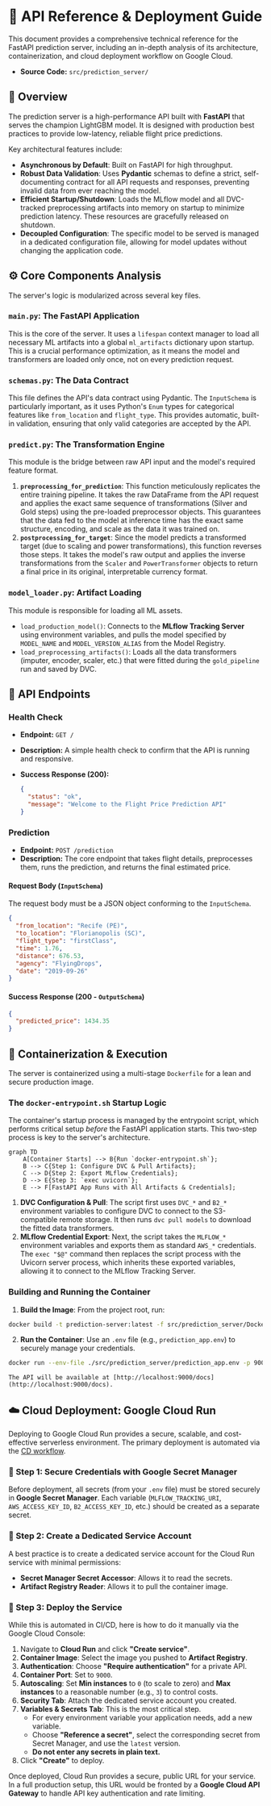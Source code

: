 # 🚀 API Reference & Deployment Guide

This document provides a comprehensive technical reference for the FastAPI prediction server, including an in-depth analysis of its architecture, containerization, and cloud deployment workflow on Google Cloud.

-   **Source Code:** `src/prediction_server/`

## 🎯 Overview

The prediction server is a high-performance API built with **FastAPI** that serves the champion LightGBM model. It is designed with production best practices to provide low-latency, reliable flight price predictions.

Key architectural features include:

-   **Asynchronous by Default**: Built on FastAPI for high throughput.
-   **Robust Data Validation**: Uses **Pydantic** schemas to define a strict, self-documenting contract for all API requests and responses, preventing invalid data from ever reaching the model.
-   **Efficient Startup/Shutdown**: Loads the MLflow model and all DVC-tracked preprocessing artifacts into memory on startup to minimize prediction latency. These resources are gracefully released on shutdown.
-   **Decoupled Configuration**: The specific model to be served is managed in a dedicated configuration file, allowing for model updates without changing the application code.

## ⚙️ Core Components Analysis

The server's logic is modularized across several key files.

### `main.py`: The FastAPI Application

This is the core of the server. It uses a `lifespan` context manager to load all necessary ML artifacts into a global `ml_artifacts` dictionary upon startup. This is a crucial performance optimization, as it means the model and transformers are loaded only once, not on every prediction request.

### `schemas.py`: The Data Contract

This file defines the API's data contract using Pydantic. The `InputSchema` is particularly important, as it uses Python's `Enum` types for categorical features like `from_location` and `flight_type`. This provides automatic, built-in validation, ensuring that only valid categories are accepted by the API.

### `predict.py`: The Transformation Engine

This module is the bridge between raw API input and the model's required feature format.

1.  **`preprocessing_for_prediction`**: This function meticulously replicates the entire training pipeline. It takes the raw DataFrame from the API request and applies the exact same sequence of transformations (Silver and Gold steps) using the pre-loaded preprocessor objects. This guarantees that the data fed to the model at inference time has the exact same structure, encoding, and scale as the data it was trained on.
2.  **`postprocessing_for_target`**: Since the model predicts a transformed target (due to scaling and power transformations), this function reverses those steps. It takes the model's raw output and applies the inverse transformations from the `Scaler` and `PowerTransformer` objects to return a final price in its original, interpretable currency format.

### `model_loader.py`: Artifact Loading

This module is responsible for loading all ML assets.

-   `load_production_model()`: Connects to the **MLflow Tracking Server** using environment variables, and pulls the model specified by `MODEL_NAME` and `MODEL_VERSION_ALIAS` from the Model Registry.
-   `load_preprocessing_artifacts()`: Loads all the data transformers (imputer, encoder, scaler, etc.) that were fitted during the `gold_pipeline` run and saved by DVC.

## 📡 API Endpoints

### Health Check

-   **Endpoint:** `GET /`
-   **Description:** A simple health check to confirm that the API is running and responsive.
-   **Success Response (200):**

    ```json
    {
      "status": "ok",
      "message": "Welcome to the Flight Price Prediction API"
    }
    ```

### Prediction

-   **Endpoint:** `POST /prediction`
-   **Description:** The core endpoint that takes flight details, preprocesses them, runs the prediction, and returns the final estimated price.

#### Request Body (`InputSchema`)

The request body must be a JSON object conforming to the `InputSchema`.

```json
{
  "from_location": "Recife (PE)",
  "to_location": "Florianopolis (SC)",
  "flight_type": "firstClass",
  "time": 1.76,
  "distance": 676.53,
  "agency": "FlyingDrops",
  "date": "2019-09-26"
}
```

#### Success Response (200 - `OutputSchema`)

```json
{
  "predicted_price": 1434.35
}
```

## 🐳 Containerization & Execution

The server is containerized using a multi-stage `Dockerfile` for a lean and secure production image.

### The `docker-entrypoint.sh` Startup Logic

The container's startup process is managed by the entrypoint script, which performs critical setup *before* the FastAPI application starts. This two-step process is key to the server's architecture.

```mermaid
graph TD
    A[Container Starts] --> B{Run `docker-entrypoint.sh`};
    B --> C{Step 1: Configure DVC & Pull Artifacts};
    C --> D{Step 2: Export MLflow Credentials};
    D --> E{Step 3: `exec uvicorn`};
    E --> F[FastAPI App Runs with All Artifacts & Credentials];
```

1.  **DVC Configuration & Pull**: The script first uses `DVC_*` and `B2_*` environment variables to configure DVC to connect to the S3-compatible remote storage. It then runs `dvc pull models` to download the fitted data transformers.
2.  **MLflow Credential Export**: Next, the script takes the `MLFLOW_*` environment variables and exports them as standard `AWS_*` credentials. The `exec "$@"` command then replaces the script process with the Uvicorn server process, which inherits these exported variables, allowing it to connect to the MLflow Tracking Server.

### Building and Running the Container

1.  **Build the Image**:
    From the project root, run:
```bash
docker build -t prediction-server:latest -f src/prediction_server/Dockerfile .
```

2.  **Run the Container**:
    Use an `.env` file (e.g., `prediction_app.env`) to securely manage your credentials.
```bash
docker run --env-file ./src/prediction_server/prediction_app.env -p 9000:9000 prediction-server:latest
```

    The API will be available at [http://localhost:9000/docs](http://localhost:9000/docs).

## ☁️ Cloud Deployment: Google Cloud Run

Deploying to Google Cloud Run provides a secure, scalable, and cost-effective serverless environment. The primary deployment is automated via the [CD workflow](cd.md).

### 🔑 Step 1: Secure Credentials with Google Secret Manager

Before deployment, all secrets (from your `.env` file) must be stored securely in **Google Secret Manager**. Each variable (`MLFLOW_TRACKING_URI`, `AWS_ACCESS_KEY_ID`, `B2_ACCESS_KEY_ID`, etc.) should be created as a separate secret.

### 👤 Step 2: Create a Dedicated Service Account

A best practice is to create a dedicated service account for the Cloud Run service with minimal permissions:

-   **Secret Manager Secret Accessor**: Allows it to read the secrets.
-   **Artifact Registry Reader**: Allows it to pull the container image.

### 🚀 Step 3: Deploy the Service

While this is automated in CI/CD, here is how to do it manually via the Google Cloud Console:

1.  Navigate to **Cloud Run** and click **"Create service"**.
2.  **Container Image**: Select the image you pushed to **Artifact Registry**.
3.  **Authentication**: Choose **"Require authentication"** for a private API.
4.  **Container Port**: Set to `9000`.
5.  **Autoscaling**: Set **Min instances** to `0` (to scale to zero) and **Max instances** to a reasonable number (e.g., `3`) to control costs.
6.  **Security Tab**: Attach the dedicated service account you created.
7.  **Variables & Secrets Tab**: This is the most critical step.
    -   For every environment variable your application needs, add a new variable.
    -   Choose **"Reference a secret"**, select the corresponding secret from Secret Manager, and use the `latest` version.
    -   **Do not enter any secrets in plain text.**
8.  Click **"Create"** to deploy.

Once deployed, Cloud Run provides a secure, public URL for your service. In a full production setup, this URL would be fronted by a **Google Cloud API Gateway** to handle API key authentication and rate limiting.